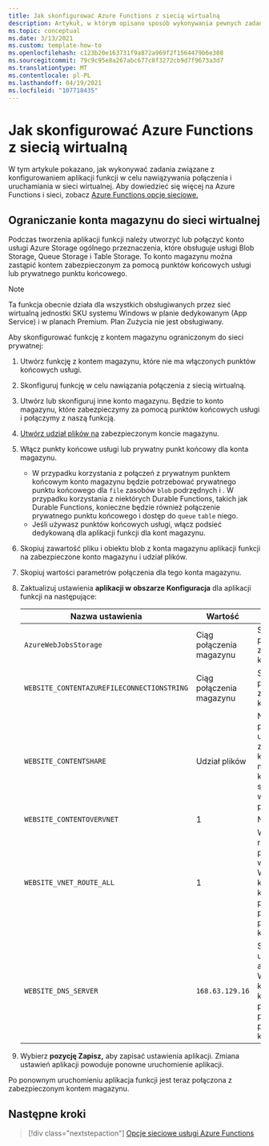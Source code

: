 ```yaml
---
title: Jak skonfigurować Azure Functions z siecią wirtualną
description: Artykuł, w którym opisano sposób wykonywania pewnych zadań sieci wirtualnych dla Azure Functions.
ms.topic: conceptual
ms.date: 3/13/2021
ms.custom: template-how-to
ms.openlocfilehash: c123b20e163731f9a872a969f2f1564479b6e308
ms.sourcegitcommit: 79c9c95e8a267abc677c8f3272cb9d7f9673a3d7
ms.translationtype: MT
ms.contentlocale: pl-PL
ms.lasthandoff: 04/19/2021
ms.locfileid: "107718435"
---
```

# <a name="how-to-configure-azure-functions-with-a-virtual-network"></a>Jak skonfigurować Azure Functions z siecią wirtualną

W tym artykule pokazano, jak wykonywać zadania związane z konfigurowaniem aplikacji funkcji w celu nawiązywania połączenia i uruchamiania w sieci wirtualnej. Aby dowiedzieć się więcej na Azure Functions i sieci, zobacz [Azure Functions opcje sieciowe.](functions-networking-options.md)

## <a name="restrict-your-storage-account-to-a-virtual-network"></a>Ograniczanie konta magazynu do sieci wirtualnej 

Podczas tworzenia aplikacji funkcji należy utworzyć lub połączyć konto usługi Azure Storage ogólnego przeznaczenia, które obsługuje usługi Blob Storage, Queue Storage i Table Storage. To konto magazynu można zastąpić kontem zabezpieczonym za pomocą punktów końcowych usługi lub prywatnego punktu końcowego. 

> [!NOTE]  
> Ta funkcja obecnie działa dla wszystkich obsługiwanych przez sieć wirtualną jednostki SKU systemu Windows w planie dedykowanym (App Service) i w planach Premium. Plan Zużycia nie jest obsługiwany. 

Aby skonfigurować funkcję z kontem magazynu ograniczonym do sieci prywatnej:

1. Utwórz funkcję z kontem magazynu, które nie ma włączonych punktów końcowych usługi.

1. Skonfiguruj funkcję w celu nawiązania połączenia z siecią wirtualną.

1. Utwórz lub skonfiguruj inne konto magazynu.  Będzie to konto magazynu, które zabezpieczymy za pomocą punktów końcowych usługi i połączymy z naszą funkcją.

1. [Utwórz udział plików na](../storage/files/storage-how-to-create-file-share.md#create-a-file-share) zabezpieczonym koncie magazynu.

1. Włącz punkty końcowe usługi lub prywatny punkt końcowy dla konta magazynu.  
    * W przypadku korzystania z połączeń z prywatnym punktem końcowym konto magazynu będzie potrzebować prywatnego punktu końcowego dla `file` zasobów `blob` podrzędnych i .  W przypadku korzystania z niektórych Durable Functions, takich jak Durable Functions, konieczne będzie również połączenie prywatnego punktu końcowego i dostęp do `queue` `table` niego.
    * Jeśli używasz punktów końcowych usługi, włącz podsieć dedykowaną dla aplikacji funkcji dla kont magazynu.

1. Skopiuj zawartość pliku i obiektu blob z konta magazynu aplikacji funkcji na zabezpieczone konto magazynu i udział plików.

1. Skopiuj wartości parametrów połączenia dla tego konta magazynu.

1. Zaktualizuj ustawienia **aplikacji w** **obszarze Konfiguracja** dla aplikacji funkcji na następujące:

    | Nazwa ustawienia | Wartość | Komentarz |
    |----|----|----|
    | `AzureWebJobsStorage`| Ciąg połączenia magazynu | Są to ciągi połączenia dla zabezpieczonego konta magazynu. |
    | `WEBSITE_CONTENTAZUREFILECONNECTIONSTRING` |  Ciąg połączenia magazynu | Są to ciągi połączenia dla zabezpieczonego konta magazynu. |
    | `WEBSITE_CONTENTSHARE` | Udział plików | Nazwa udziału plików utworzonego na zabezpieczonym koncie magazynu, w którym znajdują się pliki wdrożenia projektu. |
    | `WEBSITE_CONTENTOVERVNET` | 1 | Nowe ustawienie |
    | `WEBSITE_VNET_ROUTE_ALL` | 1 | Wymusza cały ruch wychodzący przez sieć wirtualną. Wymagane, gdy konto magazynu korzysta z połączeń z prywatnym punktem końcowym. |
    | `WEBSITE_DNS_SERVER` | `168.63.129.16` | Serwer DNS używany przez aplikację. Wymagane, gdy konto magazynu korzysta z połączeń z prywatnym punktem końcowym. |

1. Wybierz **pozycję Zapisz,** aby zapisać ustawienia aplikacji. Zmiana ustawień aplikacji powoduje ponowne uruchomienie aplikacji.  

Po ponownym uruchomieniu aplikacja funkcji jest teraz połączona z zabezpieczonym kontem magazynu.

## <a name="next-steps"></a>Następne kroki

> [!div class="nextstepaction"]
> [Opcje sieciowe usługi Azure Functions](functions-networking-options.md)

